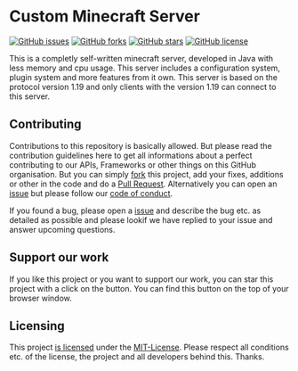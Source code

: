 
# Custom Minecraft Server
[![GitHub issues](https://img.shields.io/github/issues/Stenya-Network/custom-minecraft-server)](https://github.com/Stenya-Network/custom-minecraft-server/issues) [![GitHub forks](https://img.shields.io/github/forks/Stenya-Network/custom-minecraft-server)](https://github.com/Stenya-Network/custom-minecraft-server/network) [![GitHub stars](https://img.shields.io/github/stars/Stenya-Network/custom-minecraft-server)](https://github.com/Stenya-Network/custom-minecraft-server/stars) [![GitHub license](https://img.shields.io/github/license/Stenya-Network/custom-minecraft-server)](https://github.com/Stenya-Network/custom-minecraft-server/blob/master/LICENSE)

This is a completly self-written minecraft server, developed in Java with less memory and cpu usage. This server includes a configuration system, plugin system and more features from it own. This server is based on the protocol version 1.19 and only clients with the version 1.19 can connect to this server. 

## Contributing
Contributions to this repository is basically allowed. But please read the contribution guidelines here to get all informations about a perfect contributing to our APIs, Frameworks or other things on this GitHub organisation. But you can simply [fork](https://github.com/Stenya-Network/custom-minecraft-server/fork) this project, add your fixes, additions or other in the code and do a [Pull Request](https://github.com/Stenya-Network/custom-minecraft-server/pulls). Alternatively you can open an [issue](https://github.com/Stenya-Network/custom-minecraft-server/issues/new) but please follow our [code of conduct](https://github.com/Stenya-Network/.github/blob/main/CODE_OF_CONDUCT.md).

If you found a bug, please open a [issue](https://github.com/Stenya-Network/custom-minecraft-server/issues/new) and describe the bug etc. as detailed as possible and please lookif we have replied to your issue and answer upcoming questions.

## Support our work
If you like this project or you want to support our work, you can star this project with a click on the button. You can find this button on the top of your browser window.

## Licensing
This project [is licensed](https://github.com/Stenya-Network/custom-minecraft-server/blob/main/LICENSE) under the [MIT-License](https://en.wikipedia.org/wiki/MIT_License). Please respect all conditions etc. of the license, the project and all developers behind this. Thanks.
